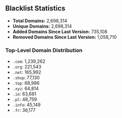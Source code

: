 ## Blacklist Statistics

- **Total Domains:** 2,698,314
- **Unique Domains:** 2,698,314
- **Added Domains Since Last Version:** 735,108
- **Removed Domains Since Last Version:** 1,058,710

### Top-Level Domain Distribution

-  `.com`: 1,239,262
-  `.org`: 221,543
-  `.net`: 165,992
-  `.shop`: 77,130
-  `.top`: 68,986
-  `.xyz`: 64,814
-  `.io`: 63,681
-  `.pl`: 48,759
-  `.info`: 45,149
-  `.fr`: 36,177
